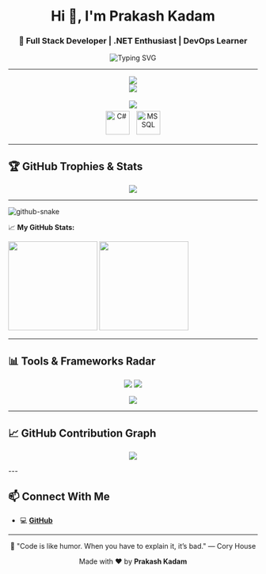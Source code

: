<h1 align="center">Hi 👋, I'm Prakash Kadam</h1>
<h3 align="center">🚀 Full Stack Developer | .NET Enthusiast | DevOps Learner</h3>

<p align="center">
  <img src="https://readme-typing-svg.demolab.com?font=Fira+Code&size=22&duration=3000&pause=1000&center=true&vCenter=true&width=700&lines=Full+Stack+Developer;DotNet+%7C+React+%7C+Angular+%7C+MSSQL+Expert;3%2B+Years+Experience;Let%27s+build+awesome+apps!" alt="Typing SVG" />
</p>

---
<p align="center">
  <a href="https://skst.in">
    <img src="https://skillicons.dev/icons?i=dotnet,html,css,js,ts,react,angular,nextjs,jquery&theme=light&perline="9" />
  </a>
  </br>
  <a href="https://skst.in">
      <img src="https://skillicons.dev/icons?i=bootstrap,tailwind,scss,nodejs,github,git,mysql&theme=light&perline=8" />
    </a>
    </br>
  </br>
  <a href="https://skst.in">
    <img src="https://skillicons.dev/icons?i=docker,azure,figma,vscode,idea&theme=light&perline=8" />
  </a>
  </br>
   <!-- Manually added C# and MSSQL icons styled to match skillicons.dev -->
  <img src="https://cdn.jsdelivr.net/gh/devicons/devicon/icons/csharp/csharp-original.svg" height="48" alt="C#" style="margin: 5px;" />
   <img src="https://cdn.jsdelivr.net/gh/devicons/devicon/icons/microsoftsqlserver/microsoftsqlserver-original.svg" height="48" alt="MSSQL" style="margin: 5px;" />
</p>

---

## 🏆 GitHub Trophies & Stats

<p align="center">
  <img src="https://github-profile-trophy.vercel.app/?username=prakash-innopad&theme=radical&no-frame=true&no-bg=true&margin-w=5" />
</p>

---
<picture>
  <source media="(prefers-color-scheme: dark)" srcset="https://raw.githubusercontent.com/samcuxx/samcuxx/output/github-snake-dark.svg" />
  <source media="(prefers-color-scheme: light)" srcset="https://raw.githubusercontent.com/samcuxx/samcuxx/output/github-snake.svg" />
  <img alt="github-snake" src="https://raw.githubusercontent.com/samcuxx/samcuxx/output/github-snake.svg" />
</picture>

📈 **My GitHub Stats:**

<p>
  <img height="180em" src="https://github-readme-stats.vercel.app/api?username=prakash-innopad&show_icons=true&hide_border=true&&count_private=true&include_all_commits=true" />
  <img height="180em" src="https://github-readme-stats.vercel.app/api/top-langs/?username=prakash-innopad&exclude_repo=KNN-ImageClassification&show_icons=true&hide_border=true&layout=compact&langs_count=8&theme=default" />

</p>

---
## 📊 Tools & Frameworks Radar

<p align="center">
  <img src="https://github-profile-summary-cards.vercel.app/api/cards/repos-per-language?username=prakash-innopad&theme=radical" />
  <img src="https://github-profile-summary-cards.vercel.app/api/cards/most-commit-language?username=prakash-innopad&theme=radical" />
</p>

<p align="center">
  <img src="https://github-profile-summary-cards.vercel.app/api/cards/productive-time?username=prakash-innopad&theme=radical&utcOffset=8" />
</p>

---
## 📈 GitHub Contribution Graph
 <p align="center"> <img src="https://github-readme-activity-graph.vercel.app/graph?username=prakash-innopad&theme=react-dark&area=true&hide_border=true" /> </p>
---

## 📫 Connect With Me
- 💻 [**GitHub**](https://github.com/prakash-innopad) 
---


<p align="center">
  🚀 "Code is like humor. When you have to explain it, it’s bad." — Cory House
</p>

<p align="center">Made with ❤️ by <strong>Prakash Kadam</strong></p>
